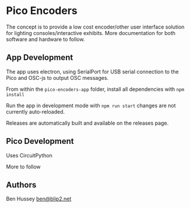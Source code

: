 # Pico Encoders

The concept is to provide a low cost encoder/other user interface solution for lighting consoles/interactive exhibits. More documentation for both software and hardware to follow.

## App Development

The app uses electron, using SerialPort for USB serial connection to the Pico and OSC-js to output OSC messages.

From within the `pico-encoders-app` folder, install all dependencies with `npm install`

Run the app in development mode with `npm run start` changes are not currently auto-reloaded.

Releases are automatically built and available on the releases page.

## Pico Development

Uses CircuitPython

More to follow

## Authors

Ben Hussey <ben@blip2.net>
